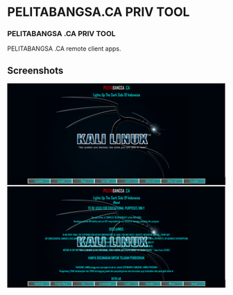# PELITABANGSA.CA PRIV TOOL
 ### PELITABANGSA .CA PRIV TOOL

PELITABANGSA .CA remote client apps.

## Screenshots
<p align="center">
<img src="./img/screenshot.png">
<img src="./img/screenshot1.png">
</p>